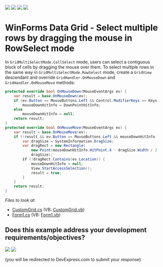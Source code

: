 <!-- default badges list -->
![](https://img.shields.io/endpoint?url=https://codecentral.devexpress.com/api/v1/VersionRange/128624859/24.2.1%2B)
[![](https://img.shields.io/badge/Open_in_DevExpress_Support_Center-FF7200?style=flat-square&logo=DevExpress&logoColor=white)](https://supportcenter.devexpress.com/ticket/details/T495772)
[![](https://img.shields.io/badge/📖_How_to_use_DevExpress_Examples-e9f6fc?style=flat-square)](https://docs.devexpress.com/GeneralInformation/403183)
[![](https://img.shields.io/badge/💬_Leave_Feedback-feecdd?style=flat-square)](#does-this-example-address-your-development-requirementsobjectives)
<!-- default badges end -->

# WinForms Data Grid - Select multiple rows by dragging the mouse in RowSelect mode

In `GridMultiSelectMode.CellSelect` mode, users can select a contiguous block of cells by dragging the mouse over them. To select multiple rows in the same way in `GridMultiSelectMode.RowSelect` mode, create a `GridView` descendant and override `GridHandler.OnMouseDown` and `GridHandler.OnMouseMove` methods:

```csharp
protected override bool OnMouseDown(MouseEventArgs ev) {
    var result = base.OnMouseDown(ev);
    if (ev.Button == MouseButtons.Left && Control.ModifierKeys == Keys.None && View.IsRowSelect && DownPointHitInfo.InRowCell)
        mouseDownHitInfo = DownPointHitInfo;
    else
        mouseDownHitInfo = null;
    return result;
}
protected override bool OnMouseMove(MouseEventArgs ev) {
    var result = base.OnMouseMove(ev);
    if (!result && ev.Button == MouseButtons.Left && mouseDownHitInfo != null) {
        var dragSize = SystemInformation.DragSize;
        var dragRect = new Rectangle(
            new Point(mouseDownHitInfo.HitPoint.X - dragSize.Width / 2, mouseDownHitInfo.HitPoint.Y - dragSize.Height / 2),
            dragSize);
        if (!dragRect.Contains(ev.Location)) {
            mouseDownHitInfo = null;
            View.StartAccessSelection();
            result = true;
        }
    }
    return result;
}
```


*Files to look at*:

* [CustomGrid.cs](./CS/DXApplication3/CustomGrid.cs) (VB: [CustomGrid.vb](./VB/DXApplication3/CustomGrid.vb))
* [Form1.cs](./CS/DXApplication3/Form1.cs) (VB: [Form1.vb](./VB/DXApplication3/Form1.vb))
<!-- feedback -->
## Does this example address your development requirements/objectives?

[<img src="https://www.devexpress.com/support/examples/i/yes-button.svg"/>](https://www.devexpress.com/support/examples/survey.xml?utm_source=github&utm_campaign=winforms-grid-select-multiple-rows-with-mouse&~~~was_helpful=yes) [<img src="https://www.devexpress.com/support/examples/i/no-button.svg"/>](https://www.devexpress.com/support/examples/survey.xml?utm_source=github&utm_campaign=winforms-grid-select-multiple-rows-with-mouse&~~~was_helpful=no)

(you will be redirected to DevExpress.com to submit your response)
<!-- feedback end -->
